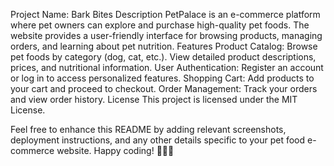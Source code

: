 Project Name: Bark Bites
Description
PetPalace is an e-commerce platform where pet owners can explore and purchase high-quality pet foods. The website provides a user-friendly interface for browsing products, managing orders, and learning about pet nutrition.
Features
Product Catalog:
Browse pet foods by category (dog, cat, etc.).
View detailed product descriptions, prices, and nutritional information.
User Authentication:
Register an account or log in to access personalized features.
Shopping Cart:
Add products to your cart and proceed to checkout.
Order Management:
Track your orders and view order history.
License
This project is licensed under the MIT License.

Feel free to enhance this README by adding relevant screenshots, deployment instructions, and any other details specific to your pet food e-commerce website. Happy coding! 🐾🛒🌟
